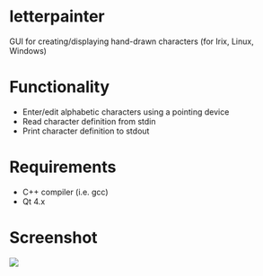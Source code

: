 letterpainter
=============

GUI for creating/displaying hand-drawn characters (for Irix, Linux, Windows)

# Functionality
- Enter/edit alphabetic characters using a pointing device
- Read character definition from stdin
- Print character definition to stdout

# Requirements
- C++ compiler (i.e. gcc)
- Qt 4.x

# Screenshot

![](https://raw.github.com/jmechnich/letterpainter/master/letterpainter.jpg)
